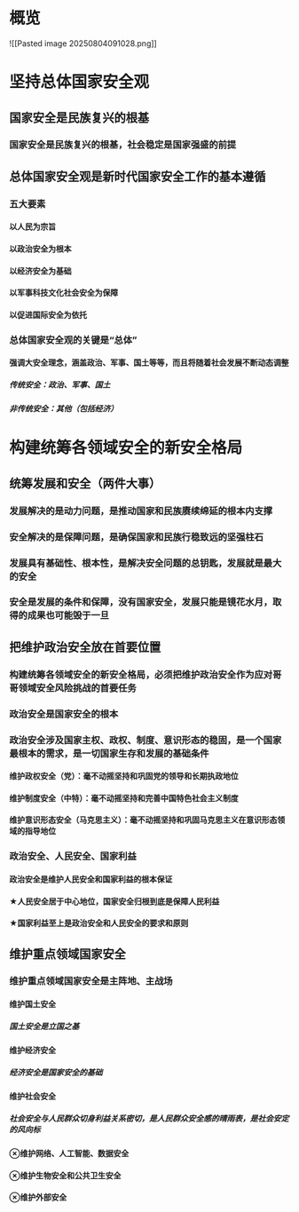 # 概览
![[Pasted image 20250804091028.png]]
# 坚持总体国家安全观
## 国家安全是民族复兴的根基
### 国家安全是民族复兴的根基，社会稳定是国家强盛的前提
## 总体国家安全观是新时代国家安全工作的基本遵循
### 五大要素
#### 以人民为宗旨
#### 以政治安全为根本
#### 以经济安全为基础
#### 以军事科技文化社会安全为保障
#### 以促进国际安全为依托
### 总体国家安全观的关键是“总体”
#### 强调大安全理念，涵盖政治、军事、国土等等，而且将随着社会发展不断动态调整
##### 传统安全：政治、军事、国土
##### 非传统安全：其他（包括经济）
# 构建统筹各领域安全的新安全格局
## 统筹发展和安全（两件大事）
### 发展解决的是动力问题，是推动国家和民族赓续绵延的根本内支撑
### 安全解决的是保障问题，是确保国家和民族行稳致远的坚强柱石
### 发展具有基础性、根本性，是解决安全问题的总钥匙，发展就是最大的安全
### 安全是发展的条件和保障，没有国家安全，发展只能是镜花水月，取得的成果也可能毁于一旦
## 把维护政治安全放在首要位置
### 构建统筹各领域安全的新安全格局，必须把维护政治安全作为应对哥哥领域安全风险挑战的首要任务
### 政治安全是国家安全的根本
### 政治安全涉及国家主权、政权、制度、意识形态的稳固，是一个国家最根本的需求，是一切国家生存和发展的基础条件
#### 维护政权安全（党）：毫不动摇坚持和巩固党的领导和长期执政地位
#### 维护制度安全（中特）：毫不动摇坚持和完善中国特色社会主义制度
#### 维护意识形态安全（马克思主义）：毫不动摇坚持和巩固马克思主义在意识形态领域的指导地位
### 政治安全、人民安全、国家利益
#### 政治安全是维护人民安全和国家利益的根本保证
#### ★人民安全居于中心地位，国家安全归根到底是保障人民利益
#### ★国家利益至上是政治安全和人民安全的要求和原则
## 维护重点领域国家安全
### 维护重点领域国家安全是主阵地、主战场
#### 维护国土安全
##### 国土安全是立国之基
#### 维护经济安全
##### 经济安全是国家安全的基础
#### 维护社会安全
##### 社会安全与人民群众切身利益关系密切，是人民群众安全感的晴雨表，是社会安定的风向标
#### ⊗维护网络、人工智能、数据安全
#### ⊗维护生物安全和公共卫生安全
#### ⊗维护外部安全